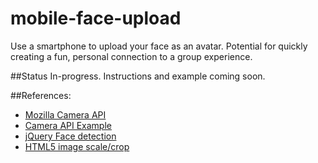 # mobile-face-upload
Use a smartphone to upload your face as an avatar.
Potential for quickly creating a fun, personal connection to a group experience.

##Status
In-progress. Instructions and example coming soon.

##References:

* [Mozilla Camera API](https://developer.mozilla.org/en-US/docs/Web/Guide/API/Camera)
* [Camera API Example](http://robnyman.github.io/camera-api/)
* [jQuery Face detection](https://github.com/jaysalvat/jquery.facedetection)
* [HTML5 image scale/crop](https://github.com/blueimp/JavaScript-Load-Image)
